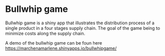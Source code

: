 # Bullwhip game
Bullwhip game is a shiny app that illustrates the distribution process of a single product in a four stages supply chain. The goal of the game being to minimize costs along the supply chain.

A demo of the bullwhip game can be foun here https://marchenamarlene.shinyapps.io/bullwhipgame/
